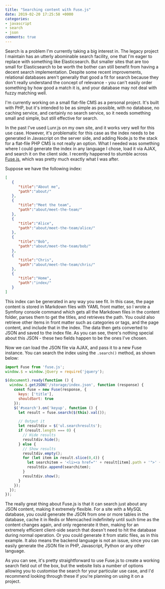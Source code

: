```yaml
---
title: "Searching content with Fuse.js"
date: 2019-02-20 17:25:58 +0000
categories:
- javascript
- search
- json
comments: true
---
```


Search is a problem I'm currently taking a big interest in. The legacy project I maintain has an utterly abominable search facility, one that I'm eager to replace with something like Elasticsearch. But smaller sites that are too small for Elasticsearch to be worth the bother can still benefit from having a decent search implementation. Despite some recent improvements, relational databases aren't generally that good a fit for search  because they don't really understand the concept of relevance - you can't easily order something by how good a match it is, and your database may not deal with fuzzy matching well.

I'm currently working on a small flat-file CMS as a personal project. It's built with PHP, but it's intended to be as simple as possible, with no database, no caching service, and certainly no search service, so it needs something small and simple, but still effective for search.

In the past I've used Lunr.js on my own site, and it works very well for this use case. However, it's problematic for this case as the index needs to be generated in Javascript on the server side, and adding Node.js to the stack for a flat-file PHP CMS is not really an option. What I needed was something where I could generate the index in any language I chose, load it via AJAX, and search it on the client side. I recently happened to stumble across [Fuse.js](https://fusejs.io/), which was pretty much exactly what I was after.

Suppose we have the following index:

```json
[  
   {  
      "title":"About me",
      "path":"about/"
   },
   {  
      "title":"Meet the team",
      "path":"about/meet-the-team/"
   },
   {  
      "title":"Alice",
      "path":"about/meet-the-team/alice/"
   },
   {  
      "title":"Bob",
      "path":"about/meet-the-team/bob/"
   },
   {  
      "title":"Chris",
      "path":"about/meet-the-team/chris/"
   },
   {  
      "title":"Home",
      "path":"index/"
   }
]
```

This index can be generated in any way you see fit. In this case, the page content is stored in Markdown files with YAML front matter, so I wrote a Symfony console command which gets all the Markdown files in the content folder, parses them to get the titles, and retrieves the path. You could also retrieve other items in front matter such as categories or tags, and the page content, and include that in the index. The data then gets converted to JSON and saved to the index file. As you can see, there's nothing special about this JSON - these two fields happen to be the ones I've chosen.

Now we can load the JSON file via AJAX, and pass it to a new Fuse instance. You can search the index using the `.search()` method, as shown below:

```javascript
import Fuse from 'fuse.js';
window.$ = window.jQuery = require('jquery');

$(document).ready(function () {
  window.$.getJSON('/storage/index.json', function (response) {
    const fuse = new Fuse(response, {
      keys: ['title'],
      shouldSort: true
    });
    $('#search').on('keyup', function () {
      let result = fuse.search($(this).val());

      // Output it
      let resultdiv = $('ul.searchresults');
      if (result.length === 0) {
        // Hide results
        resultdiv.hide();
      } else {
        // Show results
        resultdiv.empty();
        for (let item in result.slice(0,4)) {
          let searchitem = '<li><a href="' + result[item].path + '">' + result[item].title + '</a></li>';
          resultdiv.append(searchitem);
        }
        resultdiv.show();
      }
    });
  });
});
```

The really great thing about Fuse.js is that it can search just about any JSON content, making it extremely flexible. For a site with a MySQL database, you could generate the JSON from one or more tables in the database, cache it in Redis or Memcached indefinitely until such time as the content changes again, and only regenerate it then, making for an extremely efficient client-side search that doesn't need to hit the database during normal operation. Or you could generate it from static files, as in this example. It also means the backend language is not an issue, since you can easily generate the JSON file in PHP, Javascript, Python or any other language.

As you can see, it's pretty straightforward to use Fuse.js to create a working search field out of the box, but the website lists a number of options allowing you to customise the search for your particular use case, and I'd recommend looking through these if you're planning on using it on a project.
